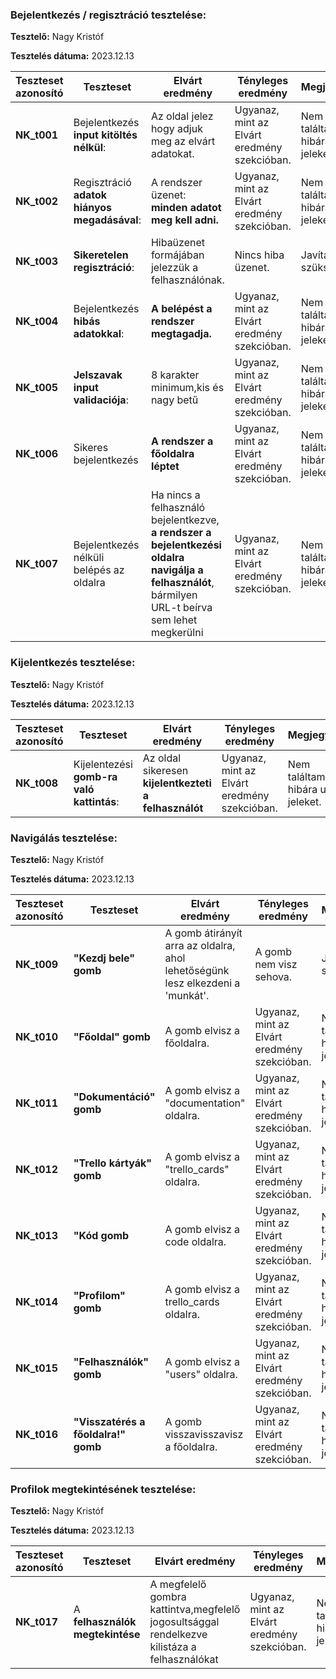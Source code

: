 ### Bejelentkezés / regisztráció tesztelése:

**Tesztelő:** Nagy Kristóf

**Tesztelés dátuma:** 2023.12.13

| Teszteset azonosító | Teszteset                                                    | Elvárt eredmény                                                                                                                                                                                                                            | Tényleges eredmény                                                                                       | Megjegyzés                         |
| ------------------- | ------------------------------------------------------------ | ------------------------------------------------------------------------------------------------------------------------------------------------------------------------------------------------------------------------------------------ | -------------------------------------------------------------------------------------------------------- | ---------------------------------- |
| __NK_t001__         | Bejelentkezés __input kitöltés nélkül__:                    | Az oldal jelez hogy adjuk meg az  elvárt adatokat.                                                                                                                                                                                                | Ugyanaz, mint az Elvárt eredmény szekcióban.                                                             | Nem találtam hibára utaló jeleket. |
| __NK_t002__         | Regisztráció __adatok hiányos megadásával__:                     | A rendszer üzenet: **minden adatot meg kell adni.**                                                                                                                                                                     | Ugyanaz, mint az Elvárt eredmény szekcióban.                                                             | Nem találtam hibára utaló jeleket. |
| __NK_t003__         | __Sikeretelen regisztráció__:                                | Hibaüzenet formájában jelezzük a felhasználónak.                                                                                                                                                                          | Nincs hiba üzenet. | Javítani szükséges.                |
| __NK_t004__         | Bejelentkezés __hibás adatokkal__:                           |  **A belépést a rendszer megtagadja.**                                                                                                                           | Ugyanaz, mint az Elvárt eredmény szekcióban.                                                             | Nem találtam hibára utaló jeleket. |
| __NK_t005__         | __Jelszavak input validaciója__: | 8 karakter minimum,kis és nagy betű                                                                                                    | Ugyanaz, mint az Elvárt eredmény szekcióban.                                                             | Nem találtam hibára utaló jeleket. |
| __NK_t006__         | Sikeres bejelentkezés                                        |  **A rendszer a főoldalra léptet**                                                                                          | Ugyanaz, mint az Elvárt eredmény szekcióban.                                                             | Nem találtam hibára utaló jeleket. |
| __NK_t007__         | Bejelentkezés nélküli belépés az oldalra                     | Ha nincs a felhasználó bejelentkezve, **a rendszer a bejelentkezési oldalra navigálja a felhasználót**, bármilyen URL-t beírva sem lehet megkerülni | Ugyanaz, mint az Elvárt eredmény szekcióban.                                                             | Nem találtam hibára utaló jeleket. |


### Kijelentkezés tesztelése:

**Tesztelő:** Nagy Kristóf

**Tesztelés dátuma:** 2023.12.13

| Teszteset azonosító | Teszteset                                 | Elvárt eredmény                                                                                                          | Tényleges eredmény                           | Megjegyzés                         |
| ------------------- | ----------------------------------------- | ------------------------------------------------------------------------------------------------------------------------ | -------------------------------------------- | ---------------------------------- |
| __NK_t008__         | Kijelentezési __gomb-ra való kattintás__: | Az oldal sikeresen **kijelentkezteti a felhasználót**  | Ugyanaz, mint az Elvárt eredmény szekcióban. | Nem találtam hibára utaló jeleket. |


### Navigálás tesztelése:

**Tesztelő:** Nagy Kristóf

**Tesztelés dátuma:** 2023.12.13

| Teszteset azonosító | Teszteset                                                           | Elvárt eredmény                                                                | Tényleges eredmény                           | Megjegyzés                         |
| ------------------- | ------------------------------------------------------------------- | ------------------------------------------------------------------------------ | -------------------------------------------- | ---------------------------------- |
| __NK_t009__         | __"Kezdj bele" gomb__                        | A gomb átirányít arra az oldalra, ahol lehetőségünk lesz elkezdeni a 'munkát'. | A gomb nem visz sehova.                      | Javítani szükséges.                |
| __NK_t010__         | __"Főoldal" gomb__                              | A gomb elvisz a főoldalra.                                                     | Ugyanaz, mint az Elvárt eredmény szekcióban. | Nem találtam hibára utaló jeleket. |
| __NK_t011__         | __"Dokumentáció" gomb__                        | A gomb elvisz a "documentation" oldalra.                                       | Ugyanaz, mint az Elvárt eredmény szekcióban. | Nem találtam hibára utaló jeleket. |
| __NK_t012__         | __"Trello kártyák" gomb__                       | A gomb elvisz a "trello_cards" oldalra.                                        | Ugyanaz, mint az Elvárt eredmény szekcióban. | Nem találtam hibára utaló jeleket. |
| __NK_t013__         | __"Kód gomb__                                   | A gomb elvisz a code oldalra.                                                  | Ugyanaz, mint az Elvárt eredmény szekcióban. | Nem találtam hibára utaló jeleket. |
| __NK_t014__         | __"Profilom" gomb__                          | A gomb elvisz a trello_cards oldalra.                                          | Ugyanaz, mint az Elvárt eredmény szekcióban. | Nem találtam hibára utaló jeleket. |
| __NK_t015__         | __"Felhasználók" gomb__                        | A gomb elvisz a "users" oldalra.                                               | Ugyanaz, mint az Elvárt eredmény szekcióban. | Nem találtam hibára utaló jeleket. |
| __NK_t016__         | __"Visszatérés a főoldalra!" gomb__ | A gomb visszavisszavisz a főoldalra.                                           | Ugyanaz, mint az Elvárt eredmény szekcióban. | Nem találtam hibára utaló jeleket. |


### Profilok megtekintésének tesztelése:
**Tesztelő:** Nagy Kristóf

**Tesztelés dátuma:** 2023.12.13

| Teszteset azonosító | Teszteset                                | Elvárt eredmény                                                                                                                                                                                   | Tényleges eredmény                              | Megjegyzés                         |
| ------------------- | ---------------------------------------- | ------------------------------------------------------------------------------------------------------------------------------------------------------------------------------------------------- | ----------------------------------------------- | ---------------------------------- |
| __NK_t017__         | A __felhasználók megtekintése__ | A megfelelő gombra kattintva,megfelelő jogosultsággal rendelkezve kilistáza a felhasználókat | Ugyanaz, mint az Elvárt eredmény szekcióban.    | Nem találtam hibára utaló jeleket. |          |

